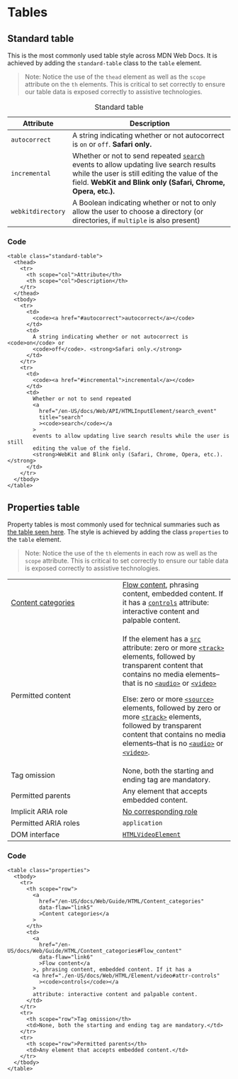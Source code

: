 # Tables

## Standard table

This is the most commonly used table style across MDN Web Docs. It is achieved by adding the `standard-table` class to the `table` element.

> Note: Notice the use of the `thead` element as well as the `scope` attribute on the `th` elements. This is critical to set correctly to ensure our table data is exposed correctly to assistive technologies.

<table><caption> Standard table </caption><thead><tr class="header"><th>Attribute</th><th>Description</th></tr></thead><tbody><tr class="odd"><td><code>autocorrect</code></td><td>A string indicating whether or not autocorrect is <code>on</code> or <code>off</code>. <strong>Safari only.</strong></td></tr><tr class="even"><td><code>incremental</code></td><td>Whether or not to send repeated <a href="/en-US/docs/Web/API/HTMLInputElement/search_event" title="search"><code>search</code></a> events to allow updating live search results while the user is still editing the value of the field. <strong>WebKit and Blink only (Safari, Chrome, Opera, etc.).</strong></td></tr><tr class="odd"><td><code>webkitdirectory</code></td><td>A Boolean indicating whether or not to only allow the user to choose a directory (or directories, if <code>multiple</code> is also present)</td></tr></tbody></table>

### Code

    <table class="standard-table">
      <thead>
        <tr>
          <th scope="col">Attribute</th>
          <th scope="col">Description</th>
        </tr>
      </thead>
      <tbody>
        <tr>
          <td>
            <code><a href="#autocorrect">autocorrect</a></code>
          </td>
          <td>
            A string indicating whether or not autocorrect is <code>on</code> or
            <code>off</code>. <strong>Safari only.</strong>
          </td>
        </tr>
        <tr>
          <td>
            <code><a href="#incremental">incremental</a></code>
          </td>
          <td>
            Whether or not to send repeated
            <a
              href="/en-US/docs/Web/API/HTMLInputElement/search_event"
              title="search"
              ><code>search</code></a
            >
            events to allow updating live search results while the user is still
            editing the value of the field.
            <strong>WebKit and Blink only (Safari, Chrome, Opera, etc.).</strong>
          </td>
        </tr>
      </tbody>
    </table>

## Properties table

Property tables is most commonly used for technical summaries such as [the table seen here](https://developer.mozilla.org/en-US/docs/Web/HTML/Element/video#technical_summary). The style is achieved by adding the class `properties` to the `table` element.

> Note: Notice the use of the `th` elements in each row as well as the `scope` attribute. This is critical to set correctly to ensure our table data is exposed correctly to assistive technologies.

<table><colgroup><col style="width: 50%" /><col style="width: 50%" /></colgroup><tbody><tr class="odd"><td><a href="/en-US/docs/Web/Guide/HTML/Content_categories">Content categories</a></td><td><a href="/en-US/docs/Web/Guide/HTML/Content_categories#Flow_content">Flow content</a>, phrasing content, embedded content. If it has a <a href="/en-US/docs/Web/HTML/Element/video#attr-controls"><code>controls</code></a> attribute: interactive content and palpable content.</td></tr><tr class="even"><td>Permitted content</td><td><p>If the element has a <a href="/en-US/docs/Web/HTML/Element/video#attr-src"><code>src</code></a> attribute: zero or more <a href="/en-US/docs/Web/HTML/Element/track"><code>&lt;track&gt;</code></a> elements, followed by transparent content that contains no media elements–that is no <a href="/en-US/docs/Web/HTML/Element/audio"><code>&lt;audio&gt;</code></a> or <a href="/en-US/docs/Web/HTML/Element/video"><code>&lt;video&gt;</code></a></p><p>Else: zero or more <a href="/en-US/docs/Web/HTML/Element/source"><code>&lt;source&gt;</code></a> elements, followed by zero or more <a href="/en-US/docs/Web/HTML/Element/track"><code>&lt;track&gt;</code></a> elements, followed by transparent content that contains no media elements–that is no <a href="/en-US/docs/Web/HTML/Element/audio"><code>&lt;audio&gt;</code></a> or <a href="/en-US/docs/Web/HTML/Element/video"><code>&lt;video&gt;</code></a>.</p></td></tr><tr class="odd"><td>Tag omission</td><td>None, both the starting and ending tag are mandatory.</td></tr><tr class="even"><td>Permitted parents</td><td>Any element that accepts embedded content.</td></tr><tr class="odd"><td>Implicit ARIA role</td><td><a href="https://www.w3.org/TR/html-aria/#dfn-no-corresponding-role">No corresponding role</a></td></tr><tr class="even"><td>Permitted ARIA roles</td><td><code>application</code></td></tr><tr class="odd"><td>DOM interface</td><td><a href="/en-US/docs/Web/API/HTMLVideoElement"><code>HTMLVideoElement</code></a></td></tr></tbody></table>

### Code

    <table class="properties">
      <tbody>
        <tr>
          <th scope="row">
            <a
              href="/en-US/docs/Web/Guide/HTML/Content_categories"
              data-flaw="link5"
              >Content categories</a
            >
          </th>
          <td>
            <a
              href="/en-US/docs/Web/Guide/HTML/Content_categories#Flow_content"
              data-flaw="link6"
              >Flow content</a
            >, phrasing content, embedded content. If it has a
            <a href="./en-US/docs/Web/HTML/Element/video#attr-controls"
              ><code>controls</code></a
            >
            attribute: interactive content and palpable content.
          </td>
        </tr>
        <tr>
          <th scope="row">Tag omission</th>
          <td>None, both the starting and ending tag are mandatory.</td>
        </tr>
        <tr>
          <th scope="row">Permitted parents</th>
          <td>Any element that accepts embedded content.</td>
        </tr>
      </tbody>
    </table>
